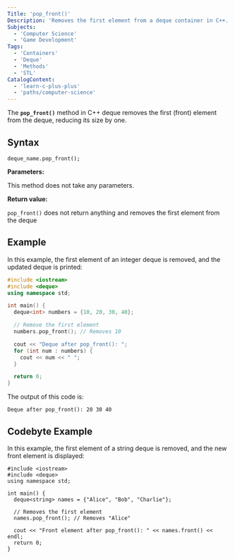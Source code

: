 ```yaml
---
Title: 'pop_front()'
Description: 'Removes the first element from a deque container in C++.'
Subjects:
  - 'Computer Science'
  - 'Game Development'
Tags:
  - 'Containers'
  - 'Deque'
  - 'Methods'
  - 'STL'
CatalogContent:
  - 'learn-c-plus-plus'
  - 'paths/computer-science'
---
```


The **`pop_front()`** method in C++ deque removes the first (front) element from the deque, reducing its size by one.

## Syntax

```pseudo
deque_name.pop_front();
```

**Parameters:**

This method does not take any parameters.

**Return value:**

`pop_front()` does not return anything and removes the first element from the deque

## Example

In this example, the first element of an integer deque is removed, and the updated deque is printed:

```cpp
#include <iostream>
#include <deque>
using namespace std;

int main() {
  deque<int> numbers = {10, 20, 30, 40};

  // Remove the first element
  numbers.pop_front(); // Removes 10

  cout << "Deque after pop_front(): ";
  for (int num : numbers) {
    cout << num << " ";
  }

  return 0;
}
```

The output of this code is:

```shell
Deque after pop_front(): 20 30 40
```

## Codebyte Example

In this example, the first element of a string deque is removed, and the new front element is displayed:

```codebyte/cpp
#include <iostream>
#include <deque>
using namespace std;

int main() {
  deque<string> names = {"Alice", "Bob", "Charlie"};

  // Removes the first element
  names.pop_front(); // Removes "Alice"

  cout << "Front element after pop_front(): " << names.front() << endl;
  return 0;
}
```
